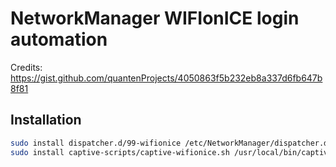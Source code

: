 # NetworkManager WIFIonICE login automation

Credits: https://gist.github.com/quantenProjects/4050863f5b232eb8a337d6fb647b8f81

## Installation

```bash
sudo install dispatcher.d/99-wifionice /etc/NetworkManager/dispatcher.d/99-wifionice
sudo install captive-scripts/captive-wifionice.sh /usr/local/bin/captive-wifionice.sh
```
